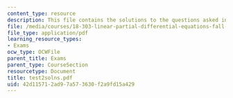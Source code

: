 ```yaml
---
content_type: resource
description: This file contains the solutions to the questions asked in the test.
file: /media/courses/18-303-linear-partial-differential-equations-fall-2006/42d115712ad97a573630f2a9fd15a429_test2solns.pdf
file_type: application/pdf
learning_resource_types:
- Exams
ocw_type: OCWFile
parent_title: Exams
parent_type: CourseSection
resourcetype: Document
title: test2solns.pdf
uid: 42d11571-2ad9-7a57-3630-f2a9fd15a429
---
```

